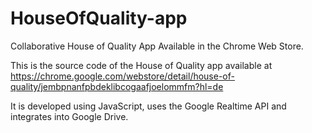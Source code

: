# HouseOfQuality-app

Collaborative House of Quality App Available in the Chrome Web Store.

This is the source code of the House of Quality app available at https://chrome.google.com/webstore/detail/house-of-quality/jembpnanfpbdeklibcogaafjoelommfm?hl=de

It is developed using JavaScript, uses the Google Realtime API and integrates into Google Drive. 

